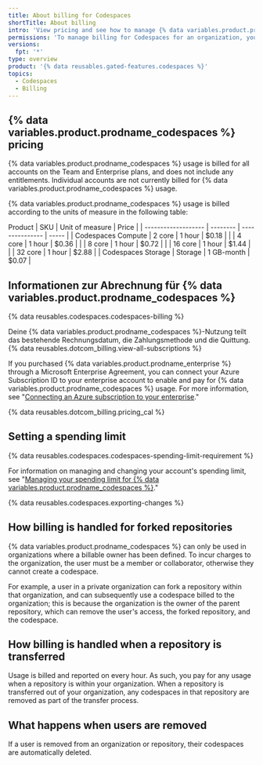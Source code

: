 ```yaml
---
title: About billing for Codespaces
shortTitle: About billing
intro: 'View pricing and see how to manage {% data variables.product.prodname_codespaces %} billing for your organization.'
permissions: 'To manage billing for Codespaces for an organization, you must be an organization owner or a billing manager.'
versions:
  fpt: '*'
type: overview
product: '{% data reusables.gated-features.codespaces %}'
topics:
  - Codespaces
  - Billing
---
```


## {% data variables.product.prodname_codespaces %} pricing

{% data variables.product.prodname_codespaces %} usage is billed for all accounts on the Team and Enterprise plans, and does not include any entitlements. Individual accounts are not currently billed for {% data variables.product.prodname_codespaces %} usage.

{% data variables.product.prodname_codespaces %} usage is billed according to the units of measure in the following table:

 Product              | SKU      | Unit of measure | Price | | ------------------- | -------- | --------------- | ----- | | Codespaces Compute  |  2 core  | 1 hour          | $0.18 | |                     |  4 core  | 1 hour          | $0.36 | |                     |  8 core  | 1 hour          | $0.72 | |                     |  16 core | 1 hour          | $1.44 | |                     |  32 core | 1 hour          | $2.88 | | Codespaces Storage  |  Storage | 1 GB-month      | $0.07 |

## Informationen zur Abrechnung für {% data variables.product.prodname_codespaces %}

{% data reusables.codespaces.codespaces-billing %}

Deine {% data variables.product.prodname_codespaces %}-Nutzung teilt das bestehende Rechnungsdatum, die Zahlungsmethode und die Quittung. {% data reusables.dotcom_billing.view-all-subscriptions %}

If you purchased {% data variables.product.prodname_enterprise %} through a Microsoft Enterprise Agreement, you can connect your Azure Subscription ID to your enterprise account to enable and pay for {% data variables.product.prodname_codespaces %} usage. For more information, see "[Connecting an Azure subscription to your enterprise](/github/setting-up-and-managing-your-enterprise/connecting-an-azure-subscription-to-your-enterprise)."

{% data reusables.dotcom_billing.pricing_cal %}

## Setting a spending limit

{% data reusables.codespaces.codespaces-spending-limit-requirement %}

For information on managing and changing your account's spending limit, see "[Managing your spending limit for {% data variables.product.prodname_codespaces %}](/billing/managing-billing-for-github-codespaces/managing-spending-limits-for-codespaces)."

{% data reusables.codespaces.exporting-changes %}

## How billing is handled for forked repositories

{% data variables.product.prodname_codespaces %} can only be used in organizations where a billable owner has been defined. To incur charges to the organization, the user must be a member or collaborator, otherwise they cannot create a codespace.

For example, a user in a private organization can fork a repository within that organization, and can subsequently use a codespace billed to the organization; this is because the organization is the owner of the parent repository, which can remove the user's access, the forked repository, and the codespace.

## How billing is handled when a repository is transferred

Usage is billed and reported on every hour. As such, you pay for any usage when a repository is within your organization. When a repository is transferred out of your organization, any codespaces in that repository are removed as part of the transfer process.

## What happens when users are removed

If a user is removed from an organization or repository, their codespaces are automatically deleted. 
